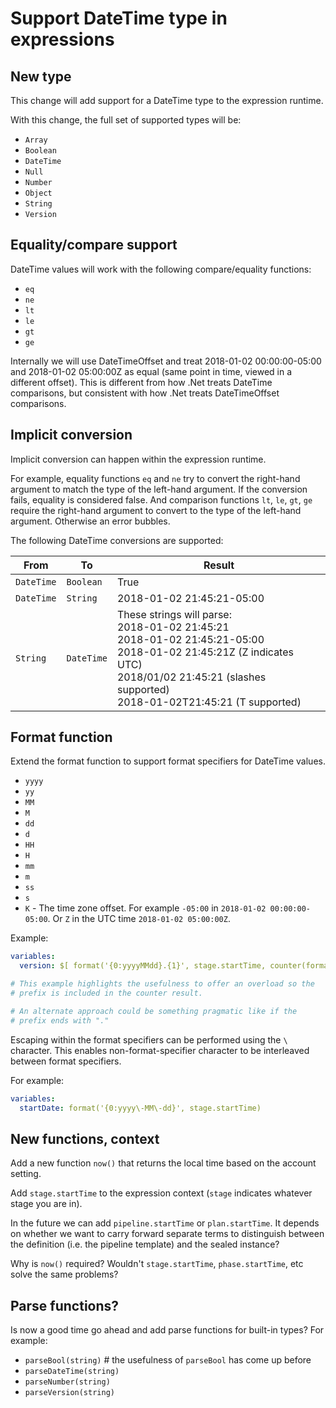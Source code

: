 # Support DateTime type in expressions

## New type

This change will add support for a DateTime type to the expression runtime.

With this change, the full set of supported types will be:
- `Array`
- `Boolean`
- `DateTime`
- `Null`
- `Number`
- `Object`
- `String`
- `Version`

## Equality/compare support

DateTime values will work with the following compare/equality functions:
- `eq`
- `ne`
- `lt`
- `le`
- `gt`
- `ge`

Internally we will use DateTimeOffset and treat 2018-01-02 00:00:00-05:00 and 2018-01-02 05:00:00Z as equal (same point in time, viewed in a different offset). This is different from how .Net treats DateTime comparisons, but consistent with how .Net treats DateTimeOffset comparisons.

## Implicit conversion

Implicit conversion can happen within the expression runtime.

For example, equality functions `eq` and `ne` try to convert the right-hand argument to match the type of the left-hand argument. If the conversion fails, equality is considered false. And comparison functions `lt`, `le`, `gt`, `ge` require the right-hand argument to convert to the type of the left-hand argument. Otherwise an error bubbles.

The following DateTime conversions are supported:

| From | To | Result |
| --- | --- | --- |
| `DateTime` | `Boolean` | True |
| `DateTime` | `String` | 2018-01-02 21:45:21-05:00 |
| `String` | `DateTime` | These strings will parse:<br/>2018-01-02 21:45:21<br/>2018-01-02 21:45:21-05:00<br/>2018-01-02 21:45:21Z (Z indicates UTC)<br/>2018/01/02 21:45:21 (slashes supported)<br/>2018-01-02T21:45:21 (T supported) |

## Format function

Extend the format function to support format specifiers for DateTime values.

- `yyyy`
- `yy`
- `MM`
- `M`
- `dd`
- `d`
- `HH`
- `H`
- `mm`
- `m`
- `ss`
- `s`
- `K` - The time zone offset. For example `-05:00` in `2018-01-02 00:00:00-05:00`. Or `Z` in the UTC time `2018-01-02 05:00:00Z`.

Example:
```yaml
variables:
  version: $[ format('{0:yyyyMMdd}.{1}', stage.startTime, counter(format('{0:yyyyMMdd}', stage.startTime))) ]

# This example highlights the usefulness to offer an overload so the
# prefix is included in the counter result.

# An alternate approach could be something pragmatic like if the
# prefix ends with "."
```

Escaping within the format specifiers can be performed using the `\` character. This enables non-format-specifier character to be interleaved between format specifiers.

For example:
```yaml
variables:
  startDate: format('{0:yyyy\-MM\-dd}', stage.startTime)
```

## New functions, context

Add a new function `now()` that returns the local time based on the account setting.

Add `stage.startTime` to the expression context (`stage` indicates whatever stage you are in).

In the future we can add `pipeline.startTime` or `plan.startTime`. It depends on whether we want to carry forward separate terms to distinguish between the definition (i.e. the pipeline template) and the sealed instance?

Why is `now()` required? Wouldn't `stage.startTime`, `phase.startTime`, etc solve the same problems?

## Parse functions?

Is now a good time go ahead and add parse functions for built-in types? For example:

- `parseBool(string)` # the usefulness of `parseBool` has come up before
- `parseDateTime(string)`
- `parseNumber(string)`
- `parseVersion(string)`
